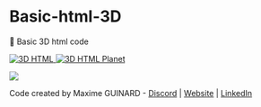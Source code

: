 # Basic-html-3D
👀 Basic 3D html code 

<a href="https://www.maxime-guinard.fr/" target="_blank" rel="noreferrer"> <img src="https://cdn.discordapp.com/attachments/843576515408560128/937749845261828216/95dcebc60d33cd721e64e2377e3109cb.png" alt="3D HTML"/> </a>
<a href="https://www.maxime-guinard.fr/" target="_blank" rel="noreferrer"> <img src="https://cdn.discordapp.com/attachments/843576515408560128/937749845807095908/7a536c75b5897ba302adf9994d575bf1.png" alt="3D HTML Planet"/> </a>

![](https://i.pinimg.com/originals/f9/60/75/f96075e0ac443e971d3555ef16751307.gif)

Code created by Maxime GUINARD - <a href="https://discord.com/invite/K2uUHdf" target="_blank">Discord</a> | <a href="http://dev-maxime-guinard.fr" target="_blank">Website</a> | <a href="https://www.linkedin.com/in/maxime-guinard/" target="_blank">LinkedIn</a>
